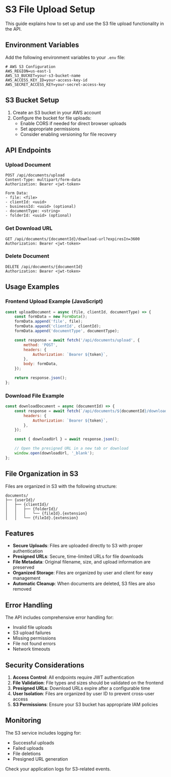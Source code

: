 # S3 File Upload Setup

This guide explains how to set up and use the S3 file upload functionality in the API.

## Environment Variables

Add the following environment variables to your `.env` file:

```env
# AWS S3 Configuration
AWS_REGION=us-east-1
AWS_S3_BUCKET=your-s3-bucket-name
AWS_ACCESS_KEY_ID=your-access-key-id
AWS_SECRET_ACCESS_KEY=your-secret-access-key
```

## S3 Bucket Setup

1. Create an S3 bucket in your AWS account
2. Configure the bucket for file uploads:
    - Enable CORS if needed for direct browser uploads
    - Set appropriate permissions
    - Consider enabling versioning for file recovery

## API Endpoints

### Upload Document

```http
POST /api/documents/upload
Content-Type: multipart/form-data
Authorization: Bearer <jwt-token>

Form Data:
- file: <file>
- clientId: <uuid>
- businessId: <uuid> (optional)
- documentType: <string>
- folderId: <uuid> (optional)
```

### Get Download URL

```http
GET /api/documents/{documentId}/download-url?expiresIn=3600
Authorization: Bearer <jwt-token>
```

### Delete Document

```http
DELETE /api/documents/{documentId}
Authorization: Bearer <jwt-token>
```

## Usage Examples

### Frontend Upload Example (JavaScript)

```javascript
const uploadDocument = async (file, clientId, documentType) => {
    const formData = new FormData();
    formData.append('file', file);
    formData.append('clientId', clientId);
    formData.append('documentType', documentType);

    const response = await fetch('/api/documents/upload', {
        method: 'POST',
        headers: {
            Authorization: `Bearer ${token}`,
        },
        body: formData,
    });

    return response.json();
};
```

### Download File Example

```javascript
const downloadDocument = async (documentId) => {
    const response = await fetch(`/api/documents/${documentId}/download-url`, {
        headers: {
            Authorization: `Bearer ${token}`,
        },
    });

    const { downloadUrl } = await response.json();

    // Open the presigned URL in a new tab or download
    window.open(downloadUrl, '_blank');
};
```

## File Organization in S3

Files are organized in S3 with the following structure:

```
documents/
├── {userId}/
│   ├── {clientId}/
│   │   ├── {folderId}/
│   │   │   └── {fileId}.{extension}
│   │   └── {fileId}.{extension}
```

## Features

- **Secure Uploads**: Files are uploaded directly to S3 with proper authentication
- **Presigned URLs**: Secure, time-limited URLs for file downloads
- **File Metadata**: Original filename, size, and upload information are preserved
- **Organized Storage**: Files are organized by user and client for easy management
- **Automatic Cleanup**: When documents are deleted, S3 files are also removed

## Error Handling

The API includes comprehensive error handling for:

- Invalid file uploads
- S3 upload failures
- Missing permissions
- File not found errors
- Network timeouts

## Security Considerations

1. **Access Control**: All endpoints require JWT authentication
2. **File Validation**: File types and sizes should be validated on the frontend
3. **Presigned URLs**: Download URLs expire after a configurable time
4. **User Isolation**: Files are organized by user ID to prevent cross-user access
5. **S3 Permissions**: Ensure your S3 bucket has appropriate IAM policies

## Monitoring

The S3 service includes logging for:

- Successful uploads
- Failed uploads
- File deletions
- Presigned URL generation

Check your application logs for S3-related events.

